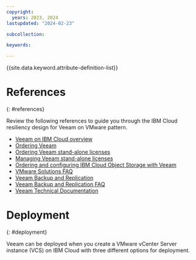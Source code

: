 ```yaml
---
copyright:
  years: 2023, 2024
lastupdated: "2024-02-23"

subcollection: 

keywords:

---
```


{{site.data.keyword.attribute-definition-list}}

# References

{: #references}

Review the following references to guide you through the IBM Cloud resiliency design for Veeam on VMware pattern.

-   [Veeam on IBM Cloud overview](/docs/vmwaresolutions?topic=vmwaresolutions-veeamvm_overview)
-   [Ordering Veeam](/docs/vmwaresolutions?topic=vmwaresolutions-veeam_ordering)
-   [Ordering Veeam stand-alone licenses](/docs/vmwaresolutions?topic=vmwaresolutions-veeam_ordering_licenses)
-   [Managing Veeam stand-alone licenses](/docs/vmwaresolutions?topic=vmwaresolutions-veeam_managing_licenses)
-   [Ordering and configuring IBM Cloud Object Storage with Veeam](/docs/vmwaresolutions?topic=vmwaresolutions-icos_ordering)
-   [VMware Solutions FAQ](/docs/vmwaresolutions?topic=vmwaresolutions-faq-vmwaresolutions)
-   [Veeam Backup and Replication](https://www.ibm.com/cloud/architecture/architectures/virtualization_backup_veeam)
-   [Veeam Backup and Replication FAQ](https://www.veeam.com/availability-suite-faq.html)
-   [Veeam Technical Documentation](https://www.veeam.com/documentation-guides-datasheets.html)

# Deployment

{: #deployment}

Veeam can be deployed when you create a VMware vCenter Server instance (VCS) on IBM Cloud with three different options for deployment.
